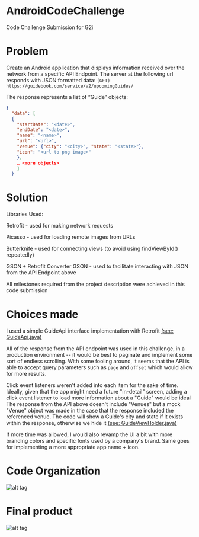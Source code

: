 # AndroidCodeChallenge
Code Challenge Submission for G2i

# Problem
Create an Android application that displays information received over the network from a specific API Endpoint.
The server at the following url responds with JSON formatted data:
```(GET) https://guidebook.com/service/v2/upcomingGuides/```

The response represents a list of “Guide” objects:

```json
{
  "data": [
  {
    "startDate": "<date>",
    "endDate": "<date>",
    "name": "<name>",
    "url": "<url>",
    "venue": {"city": "<city>", "state": "<state>"},
    "icon": "<url to png image>"
    },
    … <more objects>
    ]
  }
  ```

# Solution
Libraries Used:

Retrofit - used for making network requests

Picasso - used for loading remote images from URLs

Butterknife - used for connecting views (to avoid using findViewById() repeatedly)

GSON + Retrofit Converter GSON - used to facilitate interacting with JSON from the API Endpoint above

All milestones required from the project description were achieved in this code submission

# Choices made
I used a simple GuideApi interface implementation with Retrofit [(see: GuideApi.java)](https://github.com/ejimenez93/AndroidCodeChallenge/blob/master/app/src/main/java/co/g2i/androidcodechallenge/api/GuideApi.java)

All of the response from the API endpoint was used in this challenge, in a production environment -- it would be best to paginate and implement some sort of endless scrolling. With some fooling around, it seems that the API is able to accept query parameters such as ``page`` and ``offset`` which would allow for more results.

Click event listeners weren't added into each item for the sake of time. Ideally, given that the app might need a future "in-detail" screen, adding a click event listener to load more information about a "Guide" would be ideal
The response from the API above doesn't include "Venues" but a mock "Venue" object was made in the case that the response included the referenced venue. The code will show a Guide's city and state if it exists within the response, otherwise we hide it [(see: GuideViewHolder.java)](https://github.com/ejimenez93/AndroidCodeChallenge/blob/master/app/src/main/java/co/g2i/androidcodechallenge/adapters/GuideViewHolder.java)

If more time was allowed, I would also revamp the UI a bit with more branding colors and specific fonts used by a company's brand. Same goes for implementing a more appropriate app name + icon.

# Code Organization
![alt tag](http://edisonjimenez.com/images/Screen%20Shot%202017-07-05%20at%206.32.29%20PM.png)

# Final product
![alt tag](http://edisonjimenez.com/images/Screenshot%20(Jul%205,%202017%206_31_52%20PM).png)

